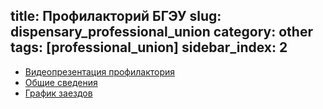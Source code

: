 title: Профилакторий БГЭУ
slug: dispensary_professional_union
category: other
tags: [professional_union]
sidebar_index: 2
---

* [Видеопрезентация профилактория](http://youtu.be/QZX8ORFLBhQ)
* [Общие сведения](/fm/files/profilak_info.doc)
* [График заездов](/fm/files/profilak_grafic.doc)
